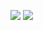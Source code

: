[![](https://github.com/SecondFlight/daw-prototype/workflows/Linux%20Build/badge.svg)](https://github.com/SecondFlight/daw-prototype/actions)
[![](https://github.com/SecondFlight/daw-prototype/workflows/Windows%20Build/badge.svg)](https://github.com/SecondFlight/daw-prototype/actions)
